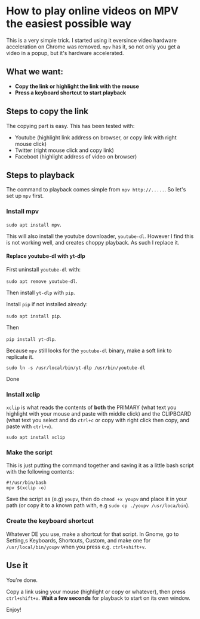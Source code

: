 # How to play online videos on MPV the easiest possible way

This is a very simple trick. I started using it eversince video hardware acceleration on Chrome was removed. ```mpv``` has it, so not only you get a video in a popup, but it's hardware accelerated.

## What we want:
* **Copy the link or highlight the link with the mouse**
* **Press a keyboard shortcut to start playback**


## Steps to copy the link

The copying part is easy. This has been tested with:
* Youtube (highlight link address on browser, or copy link with right mouse click)
* Twitter (right mouse click and copy link)
* Faceboot (highlight address of video on browser)


## Steps to playback

The command to playback comes simple from ```mpv http://.....```. So let's set up ```mpv``` first.

### Install mpv

```sudo apt install mpv```.

This will also install the youtube downloader, ```youtube-dl```. However I find this is not working well, and creates choppy playback. As such I replace it.

#### Replace youtube-dl with yt-dlp

First uninstall ```youtube-dl``` with:

```sudo apt remove youtube-dl```.

Then install ```yt-dlp``` with ```pip```.

Install ```pip``` if not installed already:

```sudo apt install pip```.

Then

```pip install yt-dlp```.

Because ```mpv``` still looks for the ```youtube-dl``` binary, make a soft link to replicate it.

```sudo ln -s /usr/local/bin/yt-dlp /usr/bin/youtube-dl```

Done

### Install xclip

```xclip``` is what reads the contents of **both** the PRIMARY (what text you highlight with your mouse and paste with middle click) and the CLIPBOARD (what text you select and do ```ctrl+c``` or copy with right click then copy, and paste with ```ctrl+v```).

```sudo apt install xclip```


### Make the script

This is just putting the command together and saving it as a little bash script with the following contents:

~~~
#!/usr/bin/bash
mpv $(xclip -o)
~~~

Save the script as (e.g) ```youpv```, then do ```chmod +x youpv``` and place it in your path (or copy it to a known path with, e.g ```sudo cp ./youpv /usr/loca/bin```).

### Create the keyboard shortcut

Whatever DE you use, make a shortcut for that script. In Gnome, go to Setting,s Keyboards, Shortcuts, Custom, and make one for ```/usr/local/bin/youpv``` when you press e.g. ```ctrl+shift+v```.

## Use it

You're done.

Copy a link using your mouse (highlight or copy or whatever), then press ```ctrl+shift+v```. **Wait a few seconds** for playback to start on its own window.

Enjoy!


